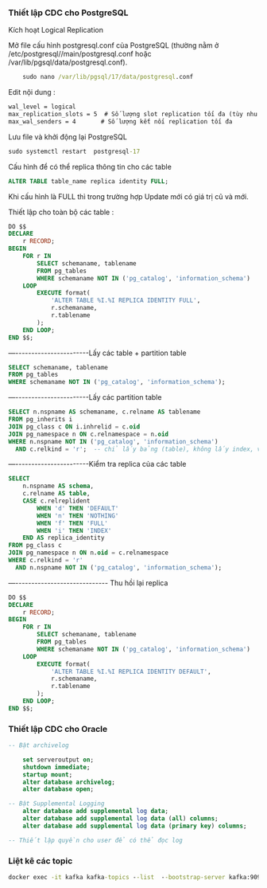 ### Thiết lập CDC cho PostgreSQL 

Kích hoạt Logical Replication

Mở file cấu hình postgresql.conf của PostgreSQL (thường nằm ở /etc/postgresql/<version>/main/postgresql.conf hoặc /var/lib/pgsql/data/postgresql.conf).
```bat	
 	sudo nano /var/lib/pgsql/17/data/postgresql.conf
```

Edit nội dung : 
```bat
wal_level = logical
max_replication_slots = 5  # Số lượng slot replication tối đa (tùy nhu cầu)
max_wal_senders = 4       # Số lượng kết nối replication tối đa
```

Lưu file và khởi động lại PostgreSQL
```bat
sudo systemctl restart  postgresql-17
```

Cấu hình để có thể replica thông tin cho các table
```sql
ALTER TABLE table_name replica identity FULL;
```
Khi cấu hình là FULL thì trong trường hợp Update mới có giá trị cũ và mới.

Thiết lập cho toàn bộ các table : 
```sql
DO $$
DECLARE
    r RECORD;
BEGIN
    FOR r IN
        SELECT schemaname, tablename
        FROM pg_tables
        WHERE schemaname NOT IN ('pg_catalog', 'information_schema')
    LOOP
        EXECUTE format(
            'ALTER TABLE %I.%I REPLICA IDENTITY FULL',
            r.schemaname,
            r.tablename
        );
    END LOOP;
END $$;
```
—-----------------------Lấy các table + partition table
```sql
SELECT schemaname, tablename
FROM pg_tables
WHERE schemaname NOT IN ('pg_catalog', 'information_schema');
```
—-----------------------Lấy các partition table
```sql
SELECT n.nspname AS schemaname, c.relname AS tablename
FROM pg_inherits i
JOIN pg_class c ON i.inhrelid = c.oid
JOIN pg_namespace n ON c.relnamespace = n.oid
WHERE n.nspname NOT IN ('pg_catalog', 'information_schema')
  AND c.relkind = 'r';  -- chỉ lấy bảng (table), không lấy index, view, v.v.
```
—-----------------------Kiểm tra replica của các table
```sql
SELECT
    n.nspname AS schema,
    c.relname AS table,
    CASE c.relreplident
        WHEN 'd' THEN 'DEFAULT'
        WHEN 'n' THEN 'NOTHING'
        WHEN 'f' THEN 'FULL'
        WHEN 'i' THEN 'INDEX'
    END AS replica_identity
FROM pg_class c
JOIN pg_namespace n ON n.oid = c.relnamespace
WHERE c.relkind = 'r'
  AND n.nspname NOT IN ('pg_catalog', 'information_schema');

```
—----------------------------- Thu hồi lại replica
```sql
DO $$
DECLARE
    r RECORD;
BEGIN
    FOR r IN
        SELECT schemaname, tablename
        FROM pg_tables
        WHERE schemaname NOT IN ('pg_catalog', 'information_schema')
    LOOP
        EXECUTE format(
            'ALTER TABLE %I.%I REPLICA IDENTITY DEFAULT',
            r.schemaname,
            r.tablename
        );
    END LOOP;
END $$;
```

### Thiết lập CDC cho Oracle 
```sql
-- Bật archivelog

    set serveroutput on;
    shutdown immediate;
    startup mount;
    alter database archivelog;
    alter database open;

-- Bật Supplemental Logging
    alter database add supplemental log data;
    alter database add supplemental log data (all) columns;
    alter database add supplemental log data (primary key) columns;

-- Thiết lập quyền cho user để có thể đọc log 

```

### Liệt kê các topic 

```bat
docker exec -it kafka kafka-topics --list  --bootstrap-server kafka:9092
```
